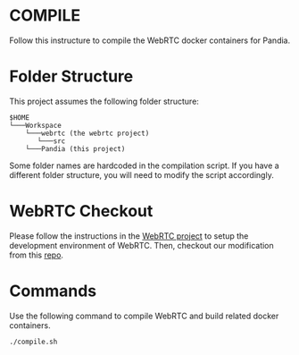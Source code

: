 COMPILE
===

Follow this instructure to compile the WebRTC docker containers for Pandia.


Folder Structure
===
This project assumes the following folder structure:

```
$HOME
└───Workspace
    └───webrtc (the webrtc project)
       └───src
    └───Pandia (this project)
```

Some folder names are hardcoded in the compilation script. If you have a different folder structure, you will need to modify the script accordingly.

WebRTC Checkout
===
Please follow the instructions in the [WebRTC project](https://webrtc.github.io/webrtc-org/native-code/development/) to setup the development environment of WebRTC. Then, checkout our modification from this [repo](https://github.com/johnson-li/webrtc/tree/pandia).

Commands
===
Use the following command to compile WebRTC and build related docker containers.

```bash
./compile.sh
```

